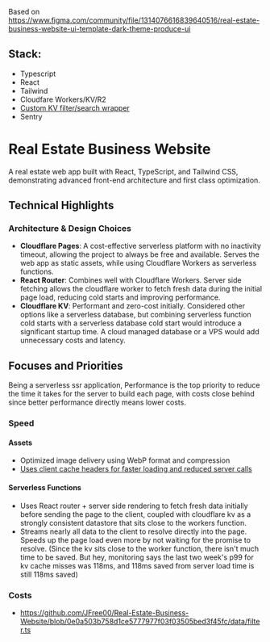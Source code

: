 Based on https://www.figma.com/community/file/1314076616839640516/real-estate-business-website-ui-template-dark-theme-produce-ui
## Stack:
- Typescript
- React
- Tailwind
- Cloudfare Workers/KV/R2
- [Custom KV filter/search wrapper](https://github.com/JFree00/Real-Estate-Business-Website/blob/master/data/filter.ts)
- Sentry

# Real Estate Business Website

A real estate web app built with React, TypeScript, and Tailwind CSS, demonstrating advanced front-end architecture and first class optimization.

## Technical Highlights

### Architecture & Design Choices

- **Cloudflare Pages**: A cost-effective serverless platform with no inactivity timeout, allowing the project
to always be free and available. Serves the web app as static assets, while using Cloudflare Workers as serverless functions.
- **React Router**: Combines well with Cloudflare Workers. Server side fetching allows the cloudflare worker to 
fetch fresh data during the initial page load, reducing cold starts and improving performance.
- **Cloudflare KV**: Performant and zero-cost initially. Considered other options like a serverless database, but combining serverless
function cold starts with a serverless database cold start would introduce a significant startup time. A cloud managed database or a VPS would
add unnecessary costs and latency.


## Focuses and Priorities
Being a serverless ssr application, Performance is the top priority to reduce the time it takes for the server to build 
each page, with costs close behind since better performance directly means lower costs.
### Speed


#### Assets
- Optimized image delivery using WebP format and compression
- [Uses client cache headers for faster loading and reduced server calls](https://github.com/JFree00/Real-Estate-Business-Website/blob/0e0a503b758d1ce5777977f03f03505bed3f45fc/app/routes/assets.%24asset.tsx)

#### Serverless Functions
- Uses React router + server side rendering to fetch fresh data initially before sending the page to the client, coupled with 
cloudflare kv as a strongly consistent datastore that sits close to the workers function.
- Streams nearly all data to the client to resolve directly into the page. Speeds up the page load even more by
not waiting for the promise to resolve. (Since the kv sits close to the worker function, there isn't much time to be saved. But hey, monitoring says the last two week's p99 for kv cache misses was 118ms, and 118ms saved from server load time is still 118ms saved)

### Costs

- https://github.com/JFree00/Real-Estate-Business-Website/blob/0e0a503b758d1ce5777977f03f03505bed3f45fc/data/filter.ts